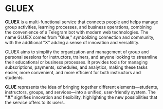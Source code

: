 # GLUEX

**GLUEX** is a multi-functional service that connects people and helps manage group activities, learning processes, and business operations, combining the convenience of a Telegram bot with modern web technologies. The name GLUEX comes from "Glue," symbolizing connection and community, with the additional "X" adding a sense of innovation and versatility.

GLUEX aims to simplify the organization and management of group and personal sessions for instructors, trainers, and anyone looking to streamline their educational or business processes. It provides tools for managing subscriptions, payments, schedules, and analytics, making these tasks easier, more convenient, and more efficient for both instructors and students.

**GLUE** represents the idea of bringing together different elements—students, instructors, groups, and services—into a unified, user-friendly system. The **"X"** signifies innovation and flexibility, highlighting the new possibilities that the service offers to its users.
